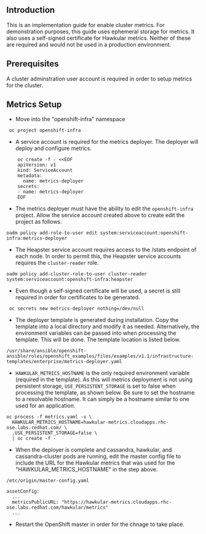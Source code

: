 ## Introduction
This is an implementation guide for enable cluster metrics. For demonstration purposes, this guide uses ephemeral
storage for metrics. It also uses a self-signed certificate for Hawkular metrics. Neither of these are required and
 would not be used in a production environment.

## Prerequisites
A cluster adminstration user account is required in order to setup metrics for the cluster.

## Metrics Setup
*  Move into the "openshift-infra" namespace
```
 oc project openshift-infra
```
* A service account is required for the metrics deployer. The deployer will deploy and configure metrics. 
```
    oc create -f - <<EOF
    apiVersion: v1
    kind: ServiceAccount
    metadata:
      name: metrics-deployer
    secrets:
    - name: metrics-deployer
    EOF
```
* The metrics deployer must have the ability to edit the `openshift-infra` project. Allow the service account created
 above to create edit the project as follows.
```
oadm policy add-role-to-user edit system:serviceaccount:openshift-infra:metrics-deployer
```
* The Heapster service account requires access to the /stats endpoint of each node. In order to permit this, the Heapster
service accounts requires the `cluster-reader` role.
```
oadm policy add-cluster-role-to-user cluster-reader system:serviceaccount:openshift-infra:heapster
```
* Even though a self-signed certificate will be used, a secret is still required in order for certificates to be generated.
```
 oc secrets new metrics-deployer nothing=/dev/null
```
* The deployer template is generated during installation. Copy the template into a local directory and modify it as needed. 
Alternatively, the environment variables can be passed into when processing the template. This will be done. The template location
is listed below.
```
/usr/share/ansible/openshift-ansible/roles/openshift_examples/files/examples/v1.1/infrastructure-templates/enterprise/metrics-deployer.yaml
```
* `HAWKULAR_METRICS_HOSTNAME` is the only required environment variable (required in the template). As this will metrics deployment 
is not using persistent storage, `USE_PERSISTENT_STORAGE` is set to false when processing the template, as shown below. Be sure to
set the hostname to a resolvable hostname. It can simply be a hostname similar to one used for an application.

```
oc process -f metrics.yaml -v \
  HAWKULAR_METRICS_HOSTNAME=hawkular-metrics.cloudapps.rhc-ose.labs.redhat.com/ \
  ,USE_PERSISTENT_STORAGE=false \
  | oc create -f -
```
* When the deployer is complete and cassandra, hawkular, and cassandra-cluster pods are running, edit the master config file to include
 the URL for the Hawkular metrics that was used for the "HAWKULAR_METRICS_HOSTNAME" in the step above.

```
/etc/origin/master-config.yaml 

assetConfig:
  ...
  metricsPublicURL: "https://hawkular-metrics.cloudapps.rhc-ose.labs.redhat.com/hawkular/metrics"
  ...
```
* Restart the OpenShift master in order for the chnage to take place.
